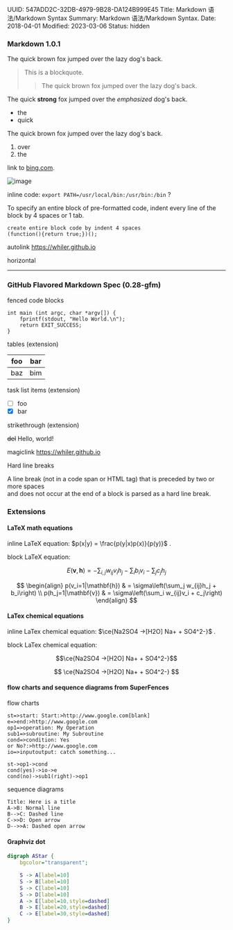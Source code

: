 UUID: 547ADD2C-32DB-4979-9B28-DA124B999E45
Title: Markdown 语法/Markdown Syntax
Summary: Markdown 语法/Markdown Syntax.
Date: 2018-04-01
Modified: 2023-03-06
Status: hidden

### Markdown 1.0.1 ###

The quick brown fox jumped over the lazy dog's back.

> This is a blockquote.
> > The quick brown fox jumped over the lazy dog's back.

The quick **strong** fox jumped over the *emphasized* dog's back.

- the
- quick

The quick brown fox jumped over the lazy dog's back.

1. over
2. the

link to [bing.com](https://www.bing.com/).

![image]({static}/assets/images/500.png "VIA")

inline code: `export PATH=/usr/local/bin:/usr/bin:/bin` ?

To specify an entire block of pre-formatted code, indent every line of the block by 4 spaces or 1 tab.

    create entire block code by indent 4 spaces
    (function(){return true;})();

autolink <https://whiler.github.io>

horizontal
- - -

### GitHub Flavored Markdown Spec (0.28-gfm) ###

fenced code blocks

```
int main (int argc, char *argv[]) {
	fprintf(stdout, "Hello World.\n");
	return EXIT_SUCCESS;
}
```

tables (extension)

| foo | bar |
| --- | --- |
| baz | bim |


task list items (extension)

- [ ] foo
- [x] bar

strikethrough (extension)

~~del~~ Hello, world!

magiclink https://whiler.github.io

Hard line breaks

A line break (not in a code span or HTML tag) that is preceded by two or more spaces  
and does not occur at the end of a block is parsed as a hard line break.

### Extensions ###

#### LaTeX math equations ####

inline LaTeX equation: $p(x|y) = \frac{p(y|x)p(x)}{p(y)}$ .

block LaTeX equation:

$$E(\mathbf{v}, \mathbf{h}) = -\sum_{i,j}w_{ij}v_i h_j - \sum_i b_i v_i - \sum_j c_j h_j$$

$$
\begin{align}
    p(v_i=1|\mathbf{h}) & = \sigma\left(\sum_j w_{ij}h_j + b_i\right) \\
    p(h_j=1|\mathbf{v}) & = \sigma\left(\sum_i w_{ij}v_i + c_j\right)
\end{align}
$$

#### LaTex chemical equations ####

inline LaTex chemical equation: $\ce{Na2SO4 ->[H2O] Na+ + SO4^2-}$ .

block LaTex chemical equation:

$$\ce{Na2SO4 ->[H2O] Na+ + SO4^2-}$$

$$
\ce{Na2SO4 ->[H2O] Na+ + SO4^2-}
$$

#### flow charts and sequence diagrams from SuperFences ####

flow charts

```flow
st=>start: Start:>http://www.google.com[blank]
e=>end:>http://www.google.com
op1=>operation: My Operation
sub1=>subroutine: My Subroutine
cond=>condition: Yes
or No?:>http://www.google.com
io=>inputoutput: catch something...

st->op1->cond
cond(yes)->io->e
cond(no)->sub1(right)->op1
```

sequence diagrams

```sequence
Title: Here is a title
A->B: Normal line
B-->C: Dashed line
C->>D: Open arrow
D-->>A: Dashed open arrow
```

#### Graphviz dot ####

```dot
digraph AStar {
	bgcolor="transparent";

	S -> A[label=10]
	S -> B[label=10]
	S -> C[label=10]
	S -> D[label=10]
	A -> E[label=10,style=dashed]
	B -> E[label=20,style=dashed]
	C -> E[label=30,style=dashed]
}
```
